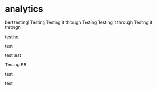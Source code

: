 # analytics
bert testing!
Testing
Testing it through
Testing
Testing it through
Testing it through


testing


test


test
test

Testing PR

test


test
